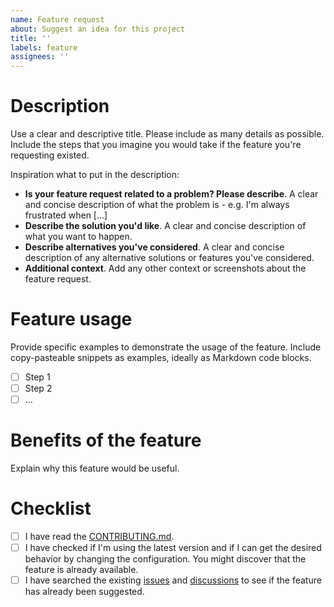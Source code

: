 ```yaml
---
name: Feature request
about: Suggest an idea for this project
title: ''
labels: feature
assignees: ''
---
```


# Description
Use a clear and descriptive title. Please include as many details as possible. Include the steps that you imagine you would take if the feature you're requesting existed.

Inspiration what to put in the description:
- **Is your feature request related to a problem? Please describe**.
  A clear and concise description of what the problem is - e.g. I'm always frustrated when [...]
- **Describe the solution you'd like**.
  A clear and concise description of what you want to happen.
- **Describe alternatives you've considered**.
  A clear and concise description of any alternative solutions or features you've considered.
- **Additional context**.
  Add any other context or screenshots about the feature request.

# Feature usage
Provide specific examples to demonstrate the usage of the feature. Include copy-pasteable snippets as examples, ideally as Markdown code blocks.
- [ ] Step 1
- [ ] Step 2
- [ ] ...

# Benefits of the feature
Explain why this feature would be useful.

# Checklist
- [ ] I have read the [CONTRIBUTING.md](https://github.com/strvcom/strv-backend-go-tea/blob/master/CONTRIBUTING.md).
- [ ] I have checked if I'm using the latest version and if I can get the desired behavior by changing the configuration. You might discover that the feature is already available.
- [ ] I have searched the existing [issues](https://github.com/strvcom/strv-backend-go-tea/issues) and [discussions](https://github.com/strvcom/strv-backend-go-tea/discussions) to see if the feature has already been suggested.
